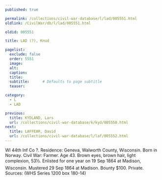 ```yaml
---
published: true

permalink: /collections/civil-war-database/l/lad/005551.html
oldlink: /CivilWar/db/l/lad/005551.html

oldid: 005551

title: LAD (?), Knud

pagelist:
  exclude: false
  order: 5551
  image: 
  alt:
  caption:
  title:
  subtitle:      # Defaults to page subtitle
  teaser:

category: 
  - L 
  - LAD

previous:
  title: KYDLAND, Lars
  url: /collections/civil-war-database/k/kyd/005550.html  
next:
  title: LAFFEAR, David
  url: /collections/civil-war-database/l/laf/005552.html   
---
```

WI 44th Inf Co ?. Residence: Geneva, Walworth County, Wisconsin. Born in Norway. Civil War: Farmer. Age 43. Brown eyes, brown hair, light complexion, 5&#146;3&frac12;&#148;. Enlisted for one year on 19 Sep 1864 at Madison, Wisconsin. Mustered 29 Sep 1864 at Madison. Bounty $100. Private. Sources: (WHS Series 1200 box 180-14)